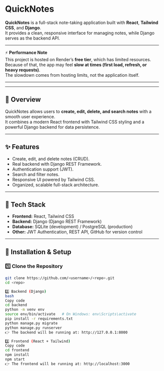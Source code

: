 # QuickNotes

**QuickNotes** is a full-stack note-taking application built with **React**, **Tailwind CSS**, and **Django**.  
It provides a clean, responsive interface for managing notes, while Django serves as the backend API.

---

⚡ **Performance Note**  
This project is hosted on Render’s **free tier**, which has limited resources.  
Because of that, the app may feel **slow at times (first load, refresh, or heavy requests)**.  
The slowdown comes from hosting limits, not the application itself.  

---

---

## 📌 Overview
QuickNotes allows users to **create, edit, delete, and search notes** with a smooth user experience.  
It combines a modern React frontend with Tailwind CSS styling and a powerful Django backend for data persistence.

---

## ✨ Features
- Create, edit, and delete notes (CRUD).
- Real backend with Django REST Framework.
- Authentication support (JWT).
- Search and filter notes.
- Responsive UI powered by Tailwind CSS.
- Organized, scalable full-stack architecture.

---

## 🧰 Tech Stack
- **Frontend:** React, Tailwind CSS  
- **Backend:** Django (Django REST Framework)  
- **Database:** SQLite (development) / PostgreSQL (production)  
- **Other:** JWT Authentication, REST API, GitHub for version control  

---

## 🚀 Installation & Setup

### 1️⃣ Clone the Repository
```bash
git clone https://github.com/<username>/<repo>.git
cd <repo>

2️⃣ Backend (Django)
bash
Copy code
cd backend
python -m venv env
source env/bin/activate   # On Windows: env\Scripts\activate
pip install -r requirements.txt
python manage.py migrate
python manage.py runserver
👉 The backend will be running at: http://127.0.0.1:8000

3️⃣ Frontend (React + Tailwind)
Copy code
cd frontend
npm install
npm start
👉 The frontend will be running at: http://localhost:3000
